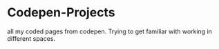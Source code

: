 # Codepen-Projects
all my coded pages from codepen. Trying to get familiar with working in different spaces.

